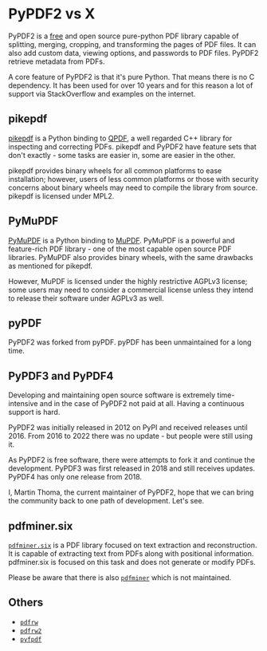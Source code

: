 # PyPDF2 vs X

PyPDF2 is a [free] and open source pure-python PDF library capable of
splitting, merging, cropping, and transforming the pages of PDF files.
It can also add custom data, viewing options, and passwords to PDF
files. PyPDF2 retrieve metadata from PDFs.

A core feature of PyPDF2 is that it's pure Python. That means there is
no C dependency. It has been used for over 10 years and for this reason
a lot of support via StackOverflow and examples on the internet.

## pikepdf

[pikepdf] is a Python binding to [QPDF], a well regarded C++ library
for inspecting and correcting PDFs. pikepdf and PyPDF2 have feature 
sets that don't exactly - some tasks are easier in, some are easier in 
the other.

pikepdf provides binary wheels for all common platforms to ease 
installation; however, users of less common platforms or those with 
security concerns about binary wheels may need  to compile the library 
from source. pikepdf is licensed under MPL2.

## PyMuPDF

[PyMuPDF] is a Python binding to [MuPDF]. PyMuPDF is a powerful and
feature-rich PDF library - one of the most capable open source PDF
libraries. PyMuPDF also provides binary wheels, with the same drawbacks
as mentioned for pikepdf.

However, MuPDF is licensed under the highly restrictive AGPLv3 license; 
some users may need to consider a commercial license unless they intend 
to release their software under AGPLv3 as well.

## pyPDF

PyPDF2 was forked from pyPDF. pyPDF has been unmaintained for a long
time.

## PyPDF3 and PyPDF4

Developing and maintaining open source software is extremely
time-intensive and in the case of PyPDF2 not paid at all. Having a
continuous support is hard.

PyPDF2 was initially released in 2012 on PyPI and received releases
until 2016. From 2016 to 2022 there was no update - but people were
still using it.

As PyPDF2 is free software, there were attempts to fork it and continue
the development. PyPDF3 was first released in 2018 and still receives
updates. PyPDF4 has only one release from 2018.

I, Martin Thoma, the current maintainer of PyPDF2, hope that we can
bring the community back to one path of development. Let's see.

  [free]: https://en.wikipedia.org/wiki/Free_software
  [PyMuPDF]: https://pypi.org/project/PyMuPDF/
  [MuPDF]: https://mupdf.com/
  [pikepdf]: https://pypi.org/project/pikepdf/
  [QPDF]: https://github.com/qpdf/qpdf

## pdfminer.six

[`pdfminer.six`](https://pypi.org/project/pdfminer.six/) is a PDF library
focused on text extraction and reconstruction. It is capable of extracting
text from PDFs along with positional information. pdfminer.six is focused
on this task and does not generate or modify PDFs.

Please be aware that there is also
[`pdfminer`](https://pypi.org/project/pdfminer/) which is not maintained.

## Others

* [`pdfrw`](https://pypi.org/project/pdfrw/)
* [`pdfrw2`](https://pypi.org/project/pdfrw2/)
* [`pyfpdf`](https://github.com/reingart/pyfpdf)
